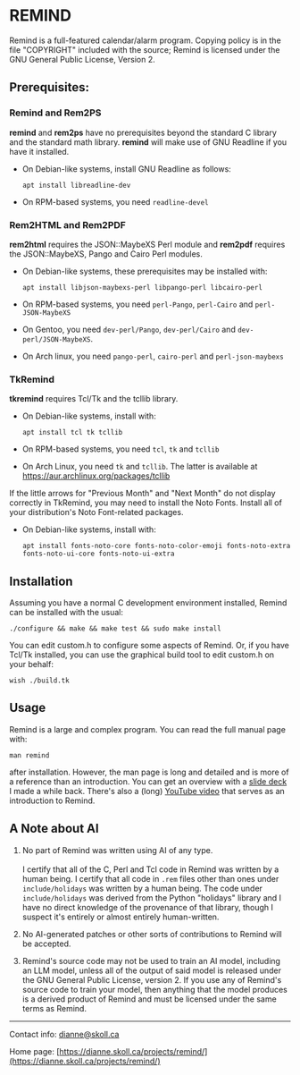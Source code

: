 # REMIND

Remind is a full-featured calendar/alarm program.  Copying policy is
in the file "COPYRIGHT" included with the source; Remind is licensed under
the GNU General Public License, Version 2.

## Prerequisites:

### Remind and Rem2PS

**remind** and **rem2ps** have no prerequisites beyond the standard C
library and the standard math library.  **remind** will make use of
GNU Readline if you have it installed.

- On Debian-like systems, install GNU Readline as follows:

    `apt install libreadline-dev`

- On RPM-based systems, you need `readline-devel`

### Rem2HTML and Rem2PDF

**rem2html** requires the JSON::MaybeXS Perl module and **rem2pdf**
requires the JSON::MaybeXS, Pango and Cairo Perl modules.

- On Debian-like systems, these prerequisites may be installed with:

    `apt install libjson-maybexs-perl libpango-perl libcairo-perl`

- On RPM-based systems, you need `perl-Pango`, `perl-Cairo` and
  `perl-JSON-MaybeXS`

- On Gentoo, you need `dev-perl/Pango`, `dev-perl/Cairo` and
  `dev-perl/JSON-MaybeXS`.

- On Arch linux, you need `pango-perl`, `cairo-perl` and `perl-json-maybexs`

### TkRemind

**tkremind** requires Tcl/Tk and the tcllib library.

- On Debian-like systems, install with:

    `apt install tcl tk tcllib`

- On RPM-based systems, you need `tcl`, `tk` and `tcllib`

- On Arch Linux, you need `tk` and `tcllib`.  The latter is available at
  https://aur.archlinux.org/packages/tcllib

If the little arrows for "Previous Month" and "Next Month" do not display
correctly in TkRemind, you may need to install the Noto Fonts.  Install
all of your distribution's Noto Font-related packages.

- On Debian-like systems, install with:

    `apt install fonts-noto-core fonts-noto-color-emoji fonts-noto-extra fonts-noto-ui-core fonts-noto-ui-extra`

## Installation

Assuming you have a normal C development environment installed, Remind
can be installed with the usual:

`./configure && make && make test && sudo make install`

You can edit custom.h to configure some aspects of Remind.  Or, if
you have Tcl/Tk installed, you can use the graphical build tool to
edit custom.h on your behalf:

`wish ./build.tk`

## Usage

Remind is a large and complex program.  You can read the full manual page
with:

`man remind`

after installation.  However, the man page is long and detailed and is
more of a reference than an introduction.  You can get an overview
with a [slide deck](https://dianne.skoll.ca/projects/remind/download/remind-oclug.pdf)
I made a while back.  There's also a (long) [YouTube video](https://www.youtube.com/watch?v=0SNgvsDvx7M) that serves as an
introduction to Remind.

## A Note about AI

1. No part of Remind was written using AI of any type.<br><br>
I certify that all of the C, Perl and Tcl code in Remind was written
by a human being.  I certify that all code in `.rem` files other than
ones under `include/holidays` was written by a human being.  The code
under `include/holidays` was derived from the Python "holidays" library
and I have no direct knowledge of the provenance of that library,
though I suspect it's entirely or almost entirely human-written.

2. No AI-generated patches or other sorts of contributions to Remind
will be accepted.

3. Remind's source code may not be used to train an AI model,
including an LLM model, unless all of the output of said model is
released under the GNU General Public License, version 2.  If you use
any of Remind's source code to train your model, then anything that
the model produces is a derived product of Remind and must be licensed
under the same terms as Remind.

---

Contact info: dianne@skoll.ca

Home page:    [https://dianne.skoll.ca/projects/remind/](https://dianne.skoll.ca/projects/remind/)

